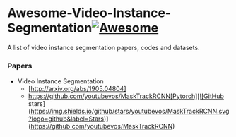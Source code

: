 # Awesome-Video-Instance-Segmentation[![Awesome](https://awesome.re/badge.svg)](https://awesome.re)
A list of video instance segmentation papers, codes and datasets.

### Papers
- Video Instance Segmentation
  + [http://arxiv.org/abs/1905.04804]
  + https://github.com/youtubevos/MaskTrackRCNN[Pytorch][![GitHub stars](https://img.shields.io/github/stars/youtubevos/MaskTrackRCNN.svg?logo=github&label=Stars)] (https://github.com/youtubevos/MaskTrackRCNN)

